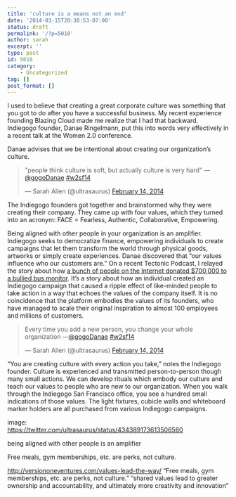 ```yaml
---
title: 'culture is a means not an end'
date: '2014-03-15T20:30:53-07:00'
status: draft
permalink: '/?p=5010'
author: sarah
excerpt: ''
type: post
id: 5010
category:
    - Uncategorized
tag: []
post_format: []
---
```

I used to believe that creating a great corporate culture was something that you got to do after you have a successful business. My recent experience founding Blazing Cloud made me realize that I had that backward. Indiegogo founder, Danae Ringelmann, put this into words very effectively in a recent talk at the Women 2.0 conference.

Danae advises that we be intentional about creating our organization’s culture.

> "people think culture is soft, but actually culture is very hard" —[@gogoDanae](https://twitter.com/gogoDanae) [\#w2sf14](https://twitter.com/search?q=%23w2sf14&src=hash)
> 
> — Sarah Allen (@ultrasaurus) [February 14, 2014](https://twitter.com/ultrasaurus/statuses/434388546519318528)

The Indiegogo founders got together and brainstormed why they were creating their company. They came up with four values, which they turned into an acronym: FACE = Fearless, Authentic, Collaborative, Empowering.

Being aligned with other people in your organization is an amplifier. Indiegogo seeks to democratize finance, empowering individuals to create campaigns that let them transform the world through physical goods, artworks or simply create experiences. Danae discovered that “our values influence who our customers are.” On a recent Tectonic Podcast, I relayed the story about how [a bunch of people on the Internet donated $700,000 to a bullied bus monitor](http://www.slate.com/articles/technology/the_browser/2013/03/karen_klein_bullied_bus_monitor_why_did_a_bunch_of_people_on_the_internet.html). It’s a story about how an individual created an Indiegogo campaign that caused a ripple effect of like-minded people to take action in a way that echoes the values of the company itself. It is no coincidence that the platform embodies the values of its founders, who have managed to scale their original inspiration to almost 100 employees and millions of customers.

> Every time you add a new person, you change your whole organization —[@gogoDanae](https://twitter.com/gogoDanae) [\#w2sf14](https://twitter.com/search?q=%23w2sf14&src=hash)
> 
> — Sarah Allen (@ultrasaurus) [February 14, 2014](https://twitter.com/ultrasaurus/statuses/434391802427494400)

“You are creating culture with every action you take,” notes the Indiegogo founder. Culture is experienced and transmitted person-to-person though many small actions. We can develop rituals which embody our culture and teach our values to people who are new to our organization. When you walk through the Indiegogo San Francisco office, you see a hundred small indications of those values. The light fixtures, cubicle walls and whiteboard marker holders are all purchased from various Indiegogo campaigns.

image:  
https://twitter.com/ultrasaurus/status/434389173613506560

being aligned with other people is an amplifier

Free meals, gym memberships, etc. are perks, not culture.

http://versiononeventures.com/values-lead-the-way/ “Free meals, gym memberships, etc. are perks, not culture.” “shared values lead to greater ownership and accountability, and ultimately more creativity and innovation”
